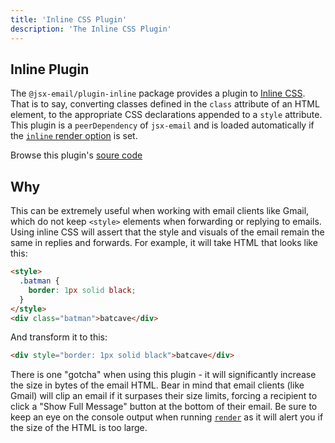 ```yaml
---
title: 'Inline CSS Plugin'
description: 'The Inline CSS Plugin'
---
```


## Inline Plugin

The `@jsx-email/plugin-inline` package provides a plugin to [Inline CSS](https://www.codecademy.com/article/html-inline-styles). That is to say, converting classes defined in the `class` attribute of an HTML element, to the appropriate CSS declarations appended to a `style` attribute. This plugin is a `peerDependency` of `jsx-email` and is loaded automatically if the [`inline` render option](https://jsx.email/docs/core/render#method-options) is set.

Browse this plugin's [soure code](https://github.com/shellscape/jsx-email/blob/main/packages/plugin-inline)

## Why

This can be extremely useful when working with email clients like Gmail, which do not keep `<style>` elements when forwarding or replying to emails. Using inline CSS will assert that the style and visuals of the email remain the same in replies and forwards. For example, it will take HTML that looks like this:

```html
<style>
  .batman {
    border: 1px solid black;
  }
</style>
<div class="batman">batcave</div>
```

And transform it to this:

```html
<div style="border: 1px solid black">batcave</div>
```

There is one "gotcha" when using this plugin - it will significantly increase the size in bytes of the email HTML. Bear in mind that email clients (like Gmail) will clip an email if it surpases their size limits, forcing a recipient to click a "Show Full Message" button at the bottom of their email. Be sure to keep an eye on the console output when running [`render`](https://jsx.email/docs/core/render) as it will alert you if the size of the HTML is too large.
